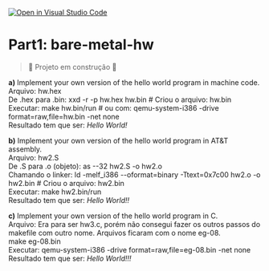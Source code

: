 [![Open in Visual Studio Code](https://classroom.github.com/assets/open-in-vscode-718a45dd9cf7e7f842a935f5ebbe5719a5e09af4491e668f4dbf3b35d5cca122.svg)](https://classroom.github.com/online_ide?assignment_repo_id=10891068&assignment_repo_type=AssignmentRepo)
# Part1: bare-metal-hw
> :construction: Projeto em construção :construction:

**a)** Implement your own version of the hello world program in machine code. <br/>
Arquivo: hw.hex <br/>
De .hex para .bin: xxd -r -p hw.hex hw.bin	# Criou o arquivo: hw.bin <br/>
Executar: make hw.bin/run			# ou com: qemu-system-i386 -drive format=raw,file=hw.bin -net none <br/>
Resultado tem que ser: *Hello World!*

**b)** Implement your own version of the hello world program in AT&T assembly.<br/>
Arquivo: hw2.S <br/>
De .S para .o (objeto): as --32 hw2.S -o hw2.o <br/>
Chamando o linker: ld -melf_i386 --oformat=binary -Ttext=0x7c00 hw2.o -o hw2.bin	# Criou o arquivo: hw2.bin <br/>
Executar: make hw2.bin/run <br/>
Resultado tem que ser: *Hello World!!*

**c)** Implement your own version of the hello world program in C.<br/>
Arquivo: Era para ser hw3.c, porém não consegui fazer os outros passos do makefile com outro nome. Arquivos ficaram com o nome eg-08. <br/>
make eg-08.bin <br/>
Executar: qemu-system-i386 -drive format=raw,file=eg-08.bin -net none
Resultado tem que ser: *Hello World!!!*
